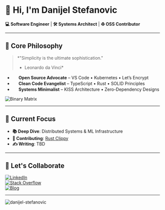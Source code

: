 # 👋 Hi, I'm Danijel Stefanovic

**💻 Software Engineer** | **🛠️ Systems Architect** | **♻️ OSS Contributor**  

---

## 🚀 Core Philosophy  
> *"Simplicity is the ultimate sophistication."  
> * Leonardo da Vinci*  

- <img src="https://simpleicons.org/icons/github.svg" width="16" style="color:#181717"> **Open Source Advocate** – VS Code • Kubernetes • Let’s Encrypt 
- <img src="https://simpleicons.org/icons/codacy.svg" width="16" style="color:#222F29"> **Clean Code Evangelist** – TypeScript • Rust • SOLID Principles  
- <img src="https://simpleicons.org/icons/linux.svg" width="16" style="color:#FCC624"> **Systems Minimalist** – KISS Architecture • Zero-Dependency Designs  

![Binary Matrix](https://media.giphy.com/media/QpVUMRUJGokfqXyfa1/giphy.gif)  

---

## 🔭 Current Focus  
- **📚 Deep Dive**: Distributed Systems & ML Infrastructure  
- **🌱 Contributing**: [Rust Clippy](https://github.com/rust-lang/rust-clippy)  
- **✍️ Writing**: TBD

---

## 🤝 Let's Collaborate  

[![LinkedIn](https://img.shields.io/badge/-CONNECT-0077B5?style=for-the-badge&logo=linkedin&logoColor=white)](https://linkedin.com/in/danijel-stefanovic)  
[![Stack Overflow](https://img.shields.io/badge/-ASK_ME-F58025?style=for-the-badge&logo=stackoverflow&logoColor=white)](https://stackoverflow.com/users/17238650)  
[![Blog](https://img.shields.io/badge/-READ-FF7139?style=for-the-badge&logo=hexo&logoColor=white)]()  

---

<img src="https://komarev.com/ghpvc/?username=D-anijel-S-tefanovic&label=Profile+Views&color=green&style=for-the-badge" alt="danijel-stefanovic" />  
